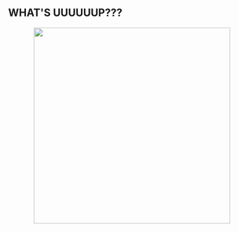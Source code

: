 ## WHAT'S UUUUUUP???


<div align="center">
  <img src="https://static.donationalerts.ru/uploads/images/6763697/AW305473-05.gif" width="400" />
</div>
